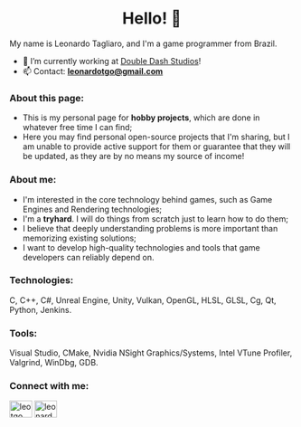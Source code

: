 <h1 align="center">Hello! 👋</h1>

My name is Leonardo Tagliaro, and I'm a game programmer from Brazil.
- 🔭 I’m currently working at [Double Dash Studios](https://doubledashstudios.com/en)!
- 📫 Contact: **leonardotgo@gmail.com**

<h3 align="left">About this page:</h3>

- This is my personal page for **hobby projects**, which are done in whatever free time I can find;
- Here you may find personal open-source projects that I'm sharing, but I am unable to provide active support for them or guarantee that they will be updated, as they are by no means my source of income!

<h3 align="left">About me:</h3>

- I'm interested in the core technology behind games, such as Game Engines and Rendering technologies;
- I'm a **tryhard**. I will do things from scratch just to learn how to do them;
- I believe that deeply understanding problems is more important than memorizing existing solutions;
- I want to develop high-quality technologies and tools that game developers can reliably depend on.

<h3 align="left">Technologies:</h3>
C, C++, C#, Unreal Engine, Unity, Vulkan, OpenGL, HLSL, GLSL, Cg, Qt, Python, Jenkins.
 
 <h3 align="left">Tools:</h3>
Visual Studio, CMake, Nvidia NSight Graphics/Systems, Intel VTune Profiler, Valgrind, WinDbg, GDB.

<h3 align="left">Connect with me:</h3>
<p align="left">
<a href="https://twitter.com/leotgo" target="blank"><img align="center" src="https://raw.githubusercontent.com/rahuldkjain/github-profile-readme-generator/master/src/images/icons/Social/twitter.svg" alt="leotgo" height="30" width="40" /></a>
<a href="https://linkedin.com/in/leonardo-tagliaro" target="blank"><img align="center" src="https://raw.githubusercontent.com/rahuldkjain/github-profile-readme-generator/master/src/images/icons/Social/linked-in-alt.svg" alt="leonardo-tagliaro" height="30" width="40" /></a>
</p>
